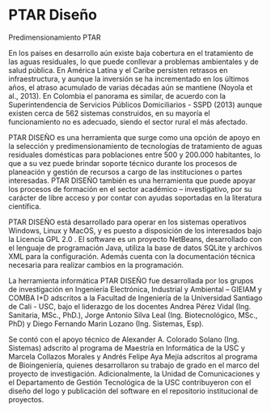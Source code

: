 # PTAR Diseño
Predimensionamiento PTAR

En los países en desarrollo aún existe baja cobertura en el tratamiento de las aguas residuales, lo que puede conllevar a problemas ambientales y de salud pública. En América Latina y el Caribe persisten retrasos en infraestructura, y aunque la inversión se ha incrementado en los últimos años, el atraso acumulado de varias décadas aún se mantiene (Noyola et al., 2013). En Colombia el panorama es similar, de acuerdo con la Superintendencia de Servicios Públicos Domiciliarios - SSPD (2013) aunque existen cerca de 562 sistemas construidos, en su mayoría el funcionamiento no es adecuado, siendo el sector rural el más afectado.

PTAR DISEÑO es una herramienta que surge como una opción de apoyo en la selección y predimensionamiento de tecnologías de tratamiento de aguas residuales domésticas para poblaciones entre 500 y 200.000 habitantes, lo que a su vez puede brindar soporte técnico durante los procesos de planeación y gestión de recursos a cargo de las instituciones o partes interesadas. PTAR DISEÑO también es una herramienta que puede apoyar los procesos de formación en el sector académico – investigativo, por su carácter de libre acceso y por contar con ayudas soportadas en la literatura científica.

PTAR DISEÑO está desarrollado para operar en los sistemas operativos Windows, Linux y MacOS, y es puesto a disposición de los interesados bajo la Licencia GPL 2.0 . El software es un proyecto NetBeans, desarrollado con el lenguaje de programación Java, utiliza la base de datos SQLite y archivos XML para la configuración. Además cuenta con la documentación técnica necesaria para realizar cambios en la programación.

La herramienta informática PTAR DISEÑO fue desarrollada por los grupos de investigación en Ingeniería Electrónica, Industrial y Ambiental – GIEIAM y COMBA I+D adscritos a la Facultad de Ingeniería de la Universidad Santiago de Cali - USC, bajo el liderazgo de los docentes Andrea Pérez Vidal (Ing. Sanitaria, MSc., PhD.), Jorge Antonio Silva Leal (Ing. Biotecnológico, MSc., PhD) y Diego Fernando Marin Lozano (Ing. Sistemas, Esp).

Se contó con el apoyo técnico de Alexander A. Colorado Solano (Ing. Sistemas) adscrito al programa de Maestría en Informática de la USC y Marcela Collazos Morales y Andrés Felipe Aya Mejía adscritos al programa de Bioingeniería, quienes desarrollaron su trabajo de grado en el marco del proyecto de investigación. Adicionalmente, la Unidad de Comunicaciones y el Departamento de Gestión Tecnológica de la USC contribuyeron con el diseño del logo y publicación del software en el repositorio institucional de proyectos.
